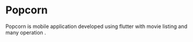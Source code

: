 # Popcorn
Popcorn is mobile application developed using flutter with movie listing and many operation .
